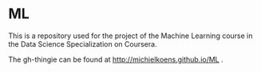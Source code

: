# ML
This is a repository used for the project of the Machine Learning course in the Data Science Specialization on Coursera.

The gh-thingie can be found at http://michielkoens.github.io/ML .
